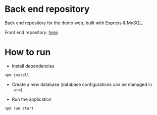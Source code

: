 # Back end repository
Back end repository for the demo web, built with Express & MySQL.

Front end repository: [here](https://github.com/R4Rain/front_end_demo_transactions)

# How to run
- Install dependencies
```bash
npm install
```

- Create a new database (database configurations can be managed in `.env`)

- Run the application
```bash
npm run start
```
